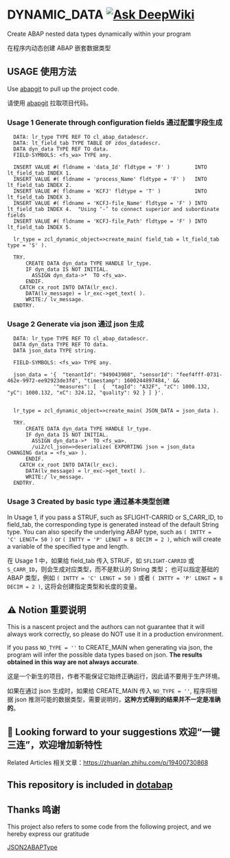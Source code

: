 # DYNAMIC_DATA [![Ask DeepWiki](https://deepwiki.com/badge.svg)](https://deepwiki.com/Jack-Liang/DYNAMIC_DATA)
Create ABAP nested data types dynamically within your program

在程序内动态创建 ABAP 嵌套数据类型

## USAGE 使用方法

Use [abapgit](https://github.com/abapGit/docs.abapgit.org) to pull up the project code.

请使用 [abapgit](https://github.com/abapGit/docs.abapgit.org) 拉取项目代码。

### Usage 1 Generate through configuration fields  通过配置字段生成

```ABAP
  DATA: lr_type TYPE REF TO cl_abap_datadescr.
  DATA: lt_field_tab TYPE TABLE OF zdos_datadescr.
  DATA dyn_data TYPE REF TO data.
  FIELD-SYMBOLS: <fs_wa> TYPE any.
  
  INSERT VALUE #( fldname = 'data_Id' fldtype = 'F' )        INTO lt_field_tab INDEX 1.
  INSERT VALUE #( fldname = 'process_Name' fldtype = 'F' )   INTO lt_field_tab INDEX 2.
  INSERT VALUE #( fldname = 'KCFJ' fldtype = 'T' )           INTO lt_field_tab INDEX 3.
  INSERT VALUE #( fldname = 'KCFJ-file_Name' fldtype = 'F' ) INTO lt_field_tab INDEX 4.  "Using ‘-’ to connect superior and subordinate fields
  INSERT VALUE #( fldname = 'KCFJ-file_Path' fldtype = 'F' ) INTO lt_field_tab INDEX 5.
  
  lr_type = zcl_dynamic_object=>create_main( field_tab = lt_field_tab  type = 'S' ).
  
  TRY.
      CREATE DATA dyn_data TYPE HANDLE lr_type.
      IF dyn_data IS NOT INITIAL.
        ASSIGN dyn_data->*  TO <fs_wa>.
      ENDIF.
    CATCH cx_root INTO DATA(lr_exc).
      DATA(lv_message) = lr_exc->get_text( ).
      WRITE:/ lv_message.
  ENDTRY.
```

### Usage 2 Generate via json  通过 json 生成


```ABAP
  DATA: lr_type TYPE REF TO cl_abap_datadescr.
  DATA dyn_data TYPE REF TO data.
  DATA json_data TYPE string.

  FIELD-SYMBOLS: <fs_wa> TYPE any.

  json_data = '{  "tenantId": "949043908", "sensorId": "feef4fff-0731-462e-9972-ee92923de3fd", "timestamp": 1600244897484,' &&
               '"measures": [  {  "tagId": "A32F", "zC": 1000.132, "yC": 1000.132, "xC": 324.12, "quality": 92 } ] }'.


  lr_type = zcl_dynamic_object=>create_main( JSON_DATA = json_data ).
  
  TRY.
      CREATE DATA dyn_data TYPE HANDLE lr_type.
      IF dyn_data IS NOT INITIAL.
        ASSIGN dyn_data->*  TO <fs_wa>.
        /ui2/cl_json=>deserialize( EXPORTING json = json_data  CHANGING data = <fs_wa> ).
      ENDIF.
    CATCH cx_root INTO DATA(lr_exc).
      DATA(lv_message) = lr_exc->get_text( ).
      WRITE:/ lv_message.
  ENDTRY.
```
   
### Usage 3 Created by basic type  通过基本类型创建

In Usage 1, if you pass a STRUF, such as SFLIGHT-CARRID or S_CARR_ID, to field_tab, the corresponding type is generated instead of the default String type.
You can also specify the underlying ABAP type, such as `( INTTY = 'C' LENGT= 50 )` or `( INTTY = 'P' LENGT = 8 DECIM = 2 )`, which will create a variable of the specified type and length.

在 Usage 1 中，如果给 field_tab 传入 STRUF，如 `SFLIGHT-CARRID` 或 `S_CARR_ID`，则会生成对应类型，而不是默认的 String 类型；
也可以指定基础的 ABAP 类型，例如 `( INTTY = 'C' LENGT = 50 )` 或者 `( INTTY = 'P' LENGT = 8 DECIM = 2 )`, 这将会创建指定类型和长度的变量。

## ⚠️ Notion 重要说明

This is a nascent project and the authors can not guarantee that it will always work correctly, so please do NOT use it in a production environment.

If you pass `NO_TYPE = ''` to CREATE_MAIN when generating via json, the program will infer the possible data types based on json. **The results obtained in this way are not always accurate**.

这是一个新生的项目，作者不能保证它始终正确运行，因此请不要用于生产环境。

如果在通过 json 生成时，如果给 CREATE_MAIN 传入 `NO_TYPE = ''`, 程序将根据 json 推测可能的数据类型，需要说明的，**这种方式得到的结果并不一定是准确的**。

## 🌟 Looking forward to your suggestions 欢迎“一键三连”，欢迎增加新特性

Related Articles 相关文章：https://zhuanlan.zhihu.com/p/19400730868

## This repository is included in [dotabap](https://dotabap.org/)

## Thanks 鸣谢

This project also refers to some code from the following project, and we hereby express our gratitude

[JSON2ABAPType](https://github.com/fidley/JSON2ABAPType)
